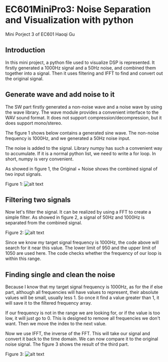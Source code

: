 # EC601MiniPro3: Noise Separation and Visualization with python
Mini Porject 3 of EC601
Haoqi Gu

## Introduction
In this mini project, a python file used to visualize DSP is represented. It firstly generated a 1000Hz signal and a 50Hz noise, and combined them together into a signal. Then it uses filtering and IFFT to find and convert out the original signal. 

## Generate wave and add noise to it

The SW part firstly generated a non-noise wave and a noise wave by using the wave library. The wave module provides a convenient interface to the WAV sound format. It does not support compression/decompression, but it does support mono/stereo.

The figure 1 shows below contains a generated sine wave. The non-noise frequency is 1000Hz, and we generated a 50Hz noise input.

The noise is added to the signal. Library numpy has such a convenient way to accumulate. If it is a normal python list, we need to write a for loop. In short, numpy is very convenient.

As showed in figure 1, the Original + Noise shows the combined signal of two input signals.

Figure 1:
![alt text](https://github.com/H40Q1/EC601MiniPro3/blob/master/figure1.png)

## Filtering two signals
Now let's filter the signal. It can be realized by using a FFT to create a simple filter. As showed in figure 2, a signal of 50Hz and 1000Hz is separated from the combined signal. 

Figure 2:
![alt text](https://github.com/H40Q1/EC601MiniPro3/blob/master/figure2.png)

Since we know my target signal frequency is 1000Hz, the code above will search for it near this value. The lower limit of 950 and the upper limit of 1050 are used here. The code checks whether the frequency of our loop is within this range.

## Finding single and clean the noise
Because I know that my target signal frequency is 1000Hz, as for the if else part, although all frequencies will have values to represent, their absolute values will be small, usually less 1. So once it find a value greater than 1, it will save it to the filtered frequency array.

If our frequency is not in the range we are looking for, or if the value is too low, it will just go to 0. This is designed to remove all frequencies we don't want. Then we move the index to the next value.

Now we use IFFT, the inverse of the FFT. This will take our signal and convert it back to the time domain. We can now compare it to the original noise signal. The figure 3 shows the result of the third part.



Figure 3:
![alt text](https://github.com/H40Q1/EC601MiniPro3/blob/master/figure3.png)

